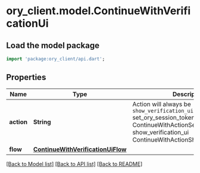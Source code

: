 # ory_client.model.ContinueWithVerificationUi

## Load the model package
```dart
import 'package:ory_client/api.dart';
```

## Properties
Name | Type | Description | Notes
------------ | ------------- | ------------- | -------------
**action** | **String** | Action will always be `show_verification_ui` set_ory_session_token ContinueWithActionSetOrySessionToken show_verification_ui ContinueWithActionShowVerificationUI | 
**flow** | [**ContinueWithVerificationUiFlow**](ContinueWithVerificationUiFlow.md) |  | 

[[Back to Model list]](../README.md#documentation-for-models) [[Back to API list]](../README.md#documentation-for-api-endpoints) [[Back to README]](../README.md)


